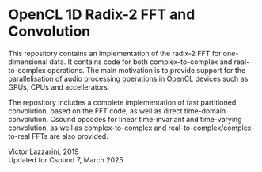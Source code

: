OpenCL 1D Radix-2 FFT and Convolution
================

This repository contains an implementation of the radix-2 FFT for
one-dimensional data. It contains code for both complex-to-complex
and real-to-complex operations. The main motivation is to provide support
for the parallelisation of audio processing operations in OpenCL
devices such as GPUs, CPUs and accellerators.

The repository includes a complete implementation of fast partitioned
convolution, based on the FFT code, as well as direct time-domain
convolution. Csound opcodes for linear time-invariant and time-varying
convolution, as well as complex-to-complex and
real-to-complex/complex-to-real FFTs are also provided.

Victor Lazzarini, 2019   
Updated for Csound 7, March 2025
